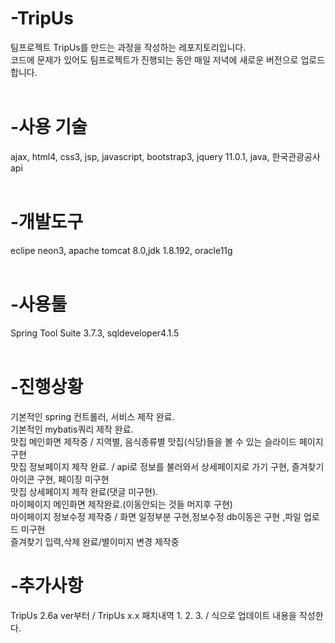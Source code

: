 # -TripUs
팀프로젝트 TripUs를 만드는 과정을 작성하는 레포지토리입니다.<br>
코드에 문제가 있어도 팀프로젝트가 진행되는 동안 매일 저녁에 새로운 버전으로 업로드합니다.
<br>
<br>

# -사용 기술
ajax, html4, css3, jsp, javascript, bootstrap3, jquery 11.0.1, java, 한국관광공사api
<br>
<br>

# -개발도구

eclipe neon3, apache tomcat 8.0,jdk 1.8.192, oracle11g
<br>
<br>

# -사용툴

Spring Tool Suite 3.7.3, sqldeveloper4.1.5
<br>
<br>

# -진행상황

기본적인 spring 컨트롤러, 서비스 제작 완료.<br>
기본적인 mybatis쿼리 제작 완료.<br>
맛집 메인화면 제작중 / 지역별, 음식종류별 맛집(식당)들을 볼 수 있는 슬라이드 페이지 구현<br>
맛집 정보페이지 제작 완료. / api로 정보를 불러와서 상세페이지로 가기 구현, 즐겨찾기 아이콘 구현, 페이징 미구현<br>
맛집 상세페이지 제작 완료(댓글 미구현).<br>
마이페이지 메인화면 제작완료.(이동안되는 것들 머지후 구현)<br>
마이페이지 정보수정 제작중 / 화면 일정부분 구현,정보수정 db이동은 구현 ,파일 업로드 미구현<br>
즐겨찾기 입력,삭제 완료/별이미지 변경 제작중


# -추가사항

TripUs 2.6a ver부터
/
TripUs x.x 패치내역
1.
2.
3.
/
식으로 업데이트 내용을 작성한다.
